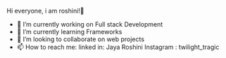  Hi everyone, i am roshini!🙋‍

- 🔭 I’m currently working on Full stack Development
- 🌱 I’m currently learning Frameworks
- 👯 I’m looking to collaborate on web projects
- 📫 How to reach me: linked in: Jaya Roshini
                      Instagram : twilight_tragic
                      
                      


